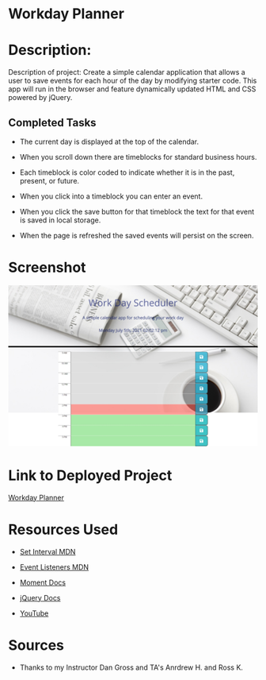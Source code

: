 # Workday Planner

# Description:

Description of project: Create a simple calendar application that allows a user to save events for each hour of the day by modifying starter code. This app will run in the browser and feature dynamically updated HTML and CSS powered by jQuery.

## Completed Tasks

* The current day is displayed at the top of the calendar.

* When you scroll down there are timeblocks for standard business hours.

* Each timeblock is color coded to indicate whether it is in the past, present, or future.

* When you click into a timeblock you can enter an event.

* When you click the save button for that timeblock the text for that event is saved in local storage.

* When the page is refreshed the saved events will persist on the screen.

# Screenshot

![Workday Planner](assets\Workday_Planner.jpeg)

# Link to Deployed Project

[Workday Planner](https://matthewvandevort.github.io/Work-Day-Scheduler/)

# Resources Used

* [Set Interval MDN](https://developer.mozilla.org/en-US/docs/Web/API/WindowOrWorkerGlobalScope/setInterval)

* [Event Listeners MDN](https://developer.mozilla.org/en-US/docs/web/api/eventlistener)

* [Moment Docs](https://momentjs.com/docs/)

* [jQuery Docs](https://api.jquery.com/)

* [YouTube](https://www.youtube.com/)

# Sources

* Thanks to my Instructor Dan Gross and TA's Anrdrew H. and Ross K.